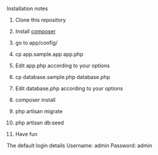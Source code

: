 Installation notes

1. Clone this repository
2. Install [composer](http://getcomposer.org/)

3. go to app/config/
4. cp app.sample.app app.php
5. Edit app.php according to your options

6. cp database.sample.php database.php
7. Edit database.php according to your options

8. composer install

9. php artisan migrate
10. php artisan db:seed

11. Have fun


The default login details
Username: admin
Password: admin
